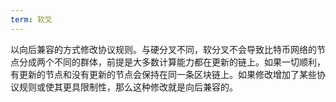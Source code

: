 ```yaml
---
term: 软叉
---
```

以向后兼容的方式修改协议规则。与硬分叉不同，软分叉不会导致比特币网络的节点分成两个不同的群体，前提是大多数计算能力都在更新的链上。如果一切顺利，有更新的节点和没有更新的节点会保持在同一条区块链上。如果修改增加了某些协议规则或使其更具限制性，那么这种修改就是向后兼容的。